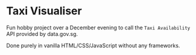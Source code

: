 # Taxi Visualiser
Fun hobby project over a December evening to call the `Taxi Availability` API provided by data.gov.sg.

Done purely in vanilla HTML/CSS/JavaScript without any frameworks.

